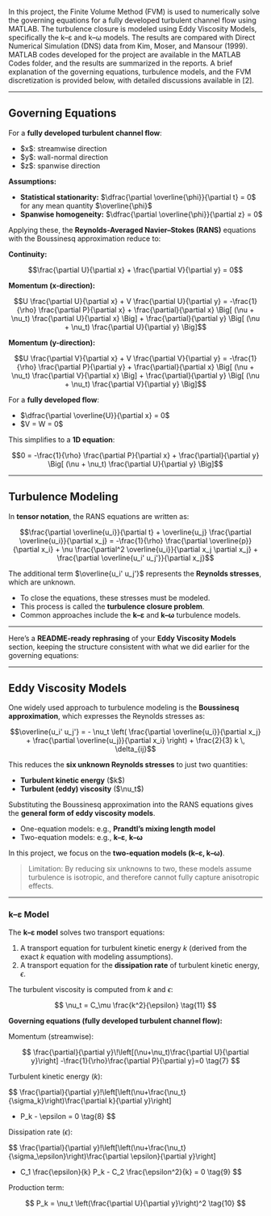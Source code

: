 In this project, the Finite Volume Method (FVM) is used to numerically solve the governing equations for a fully developed turbulent channel flow using MATLAB. The turbulence closure is modeled using Eddy Viscosity Models, specifically the k–ε and k–ω models. The results are compared with Direct Numerical Simulation (DNS) data from Kim, Moser, and Mansour (1999). MATLAB codes developed for the project are available in the MATLAB Codes folder, and the results are summarized in the reports. A brief explanation of the governing equations, turbulence models, and the FVM discretization is provided below, with detailed discussions available in [2].

---

## Governing Equations

For a **fully developed turbulent channel flow**:

* \$x\$: streamwise direction
* \$y\$: wall-normal direction
* \$z\$: spanwise direction

**Assumptions:**

* **Statistical stationarity:** \$\dfrac{\partial \overline{\phi}}{\partial t} = 0\$ for any mean quantity \$\overline{\phi}\$
* **Spanwise homogeneity:** \$\dfrac{\partial \overline{\phi}}{\partial z} = 0\$

Applying these, the **Reynolds-Averaged Navier–Stokes (RANS)** equations with the Boussinesq approximation reduce to:

**Continuity:**

```math
\frac{\partial U}{\partial x} + \frac{\partial V}{\partial y} = 0
```

**Momentum (x-direction):**

```math
U \frac{\partial U}{\partial x} + V \frac{\partial U}{\partial y}
= -\frac{1}{\rho} \frac{\partial P}{\partial x}
+ \frac{\partial}{\partial x} \Big[ (\nu + \nu_t) \frac{\partial U}{\partial x} \Big]
+ \frac{\partial}{\partial y} \Big[ (\nu + \nu_t) \frac{\partial U}{\partial y} \Big]
```

**Momentum (y-direction):**

```math
U \frac{\partial V}{\partial x} + V \frac{\partial V}{\partial y}
= -\frac{1}{\rho} \frac{\partial P}{\partial y}
+ \frac{\partial}{\partial x} \Big[ (\nu + \nu_t) \frac{\partial V}{\partial x} \Big]
+ \frac{\partial}{\partial y} \Big[ (\nu + \nu_t) \frac{\partial V}{\partial y} \Big]
```

For a **fully developed flow**:

* \$\dfrac{\partial \overline{U}}{\partial x} = 0\$
* \$V = W = 0\$

This simplifies to a **1D equation**:

```math
0 = -\frac{1}{\rho} \frac{\partial P}{\partial x}
+ \frac{\partial}{\partial y} \Big[ (\nu + \nu_t) \frac{\partial U}{\partial y} \Big]
```

---

## Turbulence Modeling

In **tensor notation**, the RANS equations are written as:

```math
\frac{\partial \overline{u_i}}{\partial t} +
\overline{u_j} \frac{\partial \overline{u_i}}{\partial x_j}
= -\frac{1}{\rho} \frac{\partial \overline{p}}{\partial x_i}
+ \nu \frac{\partial^2 \overline{u_i}}{\partial x_j \partial x_j}
+ \frac{\partial \overline{u_i' u_j'}}{\partial x_j}
```

The additional term \$\overline{u\_i' u\_j'}\$ represents the **Reynolds stresses**, which are unknown.

* To close the equations, these stresses must be modeled.
* This process is called the **turbulence closure problem**.
* Common approaches include the **k–ε** and **k–ω** turbulence models.

---
Here’s a **README-ready rephrasing** of your **Eddy Viscosity Models** section, keeping the structure consistent with what we did earlier for the governing equations:

---

## Eddy Viscosity Models

One widely used approach to turbulence modeling is the **Boussinesq approximation**, which expresses the Reynolds stresses as:

```math
\overline{u_i' u_j'} =
- \nu_t \left( \frac{\partial \overline{u_i}}{\partial x_j}
+ \frac{\partial \overline{u_j}}{\partial x_i} \right)
+ \frac{2}{3} k \, \delta_{ij}
```

This reduces the **six unknown Reynolds stresses** to just two quantities:

* **Turbulent kinetic energy** (\$k\$)
* **Turbulent (eddy) viscosity** (\$\nu\_t\$)

Substituting the Boussinesq approximation into the RANS equations gives the **general form of eddy viscosity models**.

* One-equation models: e.g., **Prandtl’s mixing length model**
* Two-equation models: e.g., **k–ε**, **k–ω**

In this project, we focus on the **two-equation models (k–ε, k–ω)**.

>  Limitation: By reducing six unknowns to two, these models assume turbulence is isotropic, and therefore cannot fully capture anisotropic effects.

---
### k–ε Model

The **k–ε model** solves two transport equations:

1. A transport equation for turbulent kinetic energy $k$ (derived from the exact $k$ equation with modeling assumptions).  
2. A transport equation for the **dissipation rate** of turbulent kinetic energy, $\epsilon$.

The turbulent viscosity is computed from $k$ and $\epsilon$:

$$
\nu_t = C_\mu \frac{k^2}{\epsilon} \tag{11}
$$

**Governing equations (fully developed turbulent channel flow):**

Momentum (streamwise):

$$
\frac{\partial}{\partial y}\!\left[(\nu+\nu_t)\frac{\partial U}{\partial y}\right]
-\frac{1}{\rho}\frac{\partial P}{\partial y}=0 \tag{7}
$$

Turbulent kinetic energy $(k)$:

$$
\frac{\partial}{\partial y}\!\left[\left(\nu+\frac{\nu_t}{\sigma_k}\right)\frac{\partial k}{\partial y}\right]
+ P_k - \epsilon = 0 \tag{8}
$$

Dissipation rate $(\epsilon)$:

$$
\frac{\partial}{\partial y}\!\left[\left(\nu+\frac{\nu_t}{\sigma_\epsilon}\right)\frac{\partial \epsilon}{\partial y}\right]
+ C_1 \frac{\epsilon}{k} P_k - C_2 \frac{\epsilon^2}{k} = 0 \tag{9}
$$

Production term:

$$
P_k = \nu_t \left(\frac{\partial U}{\partial y}\right)^2 \tag{10}
$$






